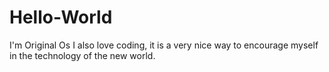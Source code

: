 # Hello-World



I'm Original Os
I also love coding, it is a very nice way to encourage myself in the technology of the new world.
